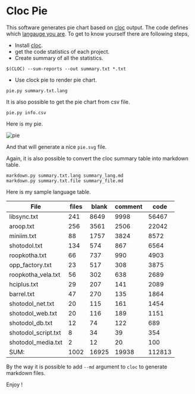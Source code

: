 Cloc Pie
==========

This software generates pie chart based on [cloc](https://github.com/AlDanial/cloc) output. The code defines which [langauge you are](http://miniim.blogspot.com/2016/02/line-of-code.html). To get to know yourself there are following steps,

- Install [cloc](https://github.com/AlDanial/cloc).
- get the code statistics of each project.
- Create summary of all the statistics.
```
$(CLOC) --sum-reports --out summary.txt *.txt
```
- Use clock pie to render pie chart.
```
pie.py summary.txt.lang
```

It is also possible to get the pie chart from csv file.
```
pie.py info.csv
```

Here is my pie.

![pie](https://cloud.githubusercontent.com/assets/973414/12768766/aa70e5a8-c9d7-11e5-9e18-069bd961a3c8.jpg)

And that will generate a nice `pie.svg` file.

Again, it is also possible to convert the cloc summary table into markdown table.
```
markdown.py summary.txt.lang summary_lang.md
markdown.py summary.txt.file summary_file.md
```

Here is my sample language table.

File | files | blank | comment | code 
--- | --- | --- | --- | --- 
libsync.txt                      | 241 | 8649 | 9998 | 56467 
aroop.txt                        | 256 | 3561 | 2506 | 22042 
miniim.txt                        | 88 | 1757 | 3824 | 8572 
shotodol.txt                     | 134 | 574 | 867 | 6564 
roopkotha.txt                     | 66 | 737 | 990 | 4903 
opp_factory.txt                   | 23 | 517 | 308 | 3875 
roopkotha_vela.txt                | 56 | 302 | 638 | 2689 
hciplus.txt                       | 29 | 207 | 141 | 2089 
barrel.txt                        | 47 | 270 | 135 | 1864 
shotodol_net.txt                  | 20 | 115 | 161 | 1454 
shotodol_web.txt                  | 20 | 116 | 189 | 1151 
shotodol_db.txt                   | 12 | 74 | 122 | 689 
shotodol_script.txt                | 8 | 34 | 39 | 354 
shotodol_media.txt                 | 2 | 12 | 20 | 100 
SUM:                            | 1002 | 16925 | 19938 | 112813 

By the way it is possible to add `--md` argument to `cloc` to generate markdown files.

Enjoy !
